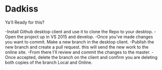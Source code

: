 # Dadkiss
Ya'll Ready for this?

-Install Github desktop client and use it to clone the Repo to your desktop.
-Open the project up in VS 2015 and develop.
-Once you've made changes you want to commit. Make a new branch in the desktop client.
-Publish the new branch and create a pull request. this will send the new work to the online site.
-From there I'll review and commit the changes to the master.
-Once accepted, delete the branch on the client and confirm you are deleting both copies of the branch
	Local and Online.
	
	
